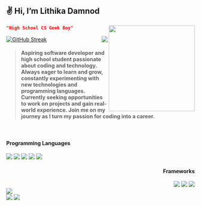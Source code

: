 <h2>✌️  Hi, I’m Lithika Damnod</h2>
<img align='right' src="https://media.giphy.com/media/cIn5fTcjnKhStIeAef/giphy.gif" width="230">

```json
"High School CS Geek Boy"
```

[![GitHub Streak](https://github-readme-streak-stats.herokuapp.com?user=lithika-damnod&theme=dark&hide_border=true&border_radius=6.6)](https://git.io/streak-stats)
<img src="https://github-readme-stats.vercel.app/api/top-langs/?username=lithika-damnod&hide=rich+text+format&layout=compact&hide_border=true&theme=dark#gh-dark-mode-only" align='right' >

>  #### Aspiring software developer and high school student passionate about coding and technology. Always eager to learn and grow, constantly experimenting with new technologies and programming languages. Currently seeking opportunities to work on projects and gain real-world experience. Join me on my journey as I turn my passion for coding into a career.
<br>

<div align="left">

#### Programming Languages
<img src="https://img.shields.io/badge/Python-3776AB?style=for-the-badge&logo=python&logoColor=white">
<img src="https://img.shields.io/badge/JavaScript-F7DF1E?style=for-the-badge&logo=javascript&logoColor=black">
<img src="https://img.shields.io/badge/C%2B%2B-00599C?style=for-the-badge&logo=c%2B%2B&logoColor=white">
<img src="https://img.shields.io/badge/HTML5-E34F26?style=for-the-badge&logo=html5&logoColor=white">
<img src="https://img.shields.io/badge/CSS3-1572B6?style=for-the-badge&logo=css3&logoColor=white">
</div>

<div align="right">

#### Frameworks
<img src="https://img.shields.io/badge/Django-092E20?style=for-the-badge&logo=django&logoColor=white">
<img src="https://img.shields.io/badge/Flask-000000?style=for-the-badge&logo=flask&logoColor=white">
<img src="https://img.shields.io/badge/React-20232A?style=for-the-badge&logo=react&logoColor=61DAFB">
</div>
<a href="https://www.buymeacoffee.com/lithikadamnod"><img src="https://img.shields.io/badge/Buy_Me_A_Coffee-FFDD00?style=for-the-badge&logo=buy-me-a-coffee&logoColor=black"></a><br>
<a href="ko-fi.com/lithikadamnod"><img src="https://img.shields.io/badge/Ko--fi-F16061?style=for-the-badge&logo=ko-fi&logoColor=white"></a>
<a href="https://www.patreon.com/lithika"><img src="https://img.shields.io/badge/Patreon-F96854?style=for-the-badge&logo=patreon&logoColor=white"></a>
